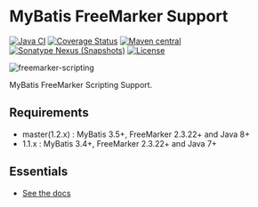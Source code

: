 MyBatis FreeMarker Support
========================

[![Java CI](https://github.com/mybatis/freemarker-scripting/actions/workflows/ci.yaml/badge.svg)](https://github.com/mybatis/freemarker-scripting/actions/workflows/ci.yaml)
[![Coverage Status](https://coveralls.io/repos/mybatis/freemarker-scripting/badge.svg?branch=master&service=github)](https://coveralls.io/github/mybatis/freemarker-scripting?branch=master)
[![Maven central](https://maven-badges.herokuapp.com/maven-central/org.mybatis.scripting/mybatis-freemarker/badge.svg)](https://maven-badges.herokuapp.com/maven-central/org.mybatis.scripting/mybatis-freemarker)
[![Sonatype Nexus (Snapshots)](https://img.shields.io/nexus/s/https/oss.sonatype.org/org.mybatis.scripting/mybatis-freemarker.svg)](https://oss.sonatype.org/content/repositories/snapshots/org/mybatis/scripting/mybatis-freemarker/)
[![License](http://img.shields.io/:license-apache-brightgreen.svg)](https://www.apache.org/licenses/LICENSE-2.0.html)

![freemarker-scripting](http://mybatis.github.io/images/mybatis-logo.png)

MyBatis FreeMarker Scripting Support.

Requirements
----------

* master(1.2.x) : MyBatis 3.5+, FreeMarker 2.3.22+ and Java 8+
* 1.1.x : MyBatis 3.4+, FreeMarker 2.3.22+ and Java 7+


Essentials
----------

* [See the docs](http://mybatis.github.io/freemarker-scripting/)

